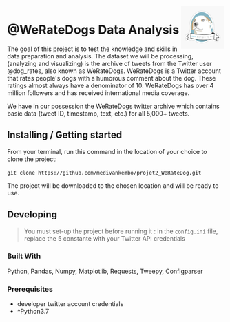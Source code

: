 <img src="https://github.com/medivankembo/projet2_WeRateDog/blob/master/weRateDogs.jpg" alt="Logo of the project" align="right" width="100" height="100">

# @WeRateDogs Data Analysis

The goal of this project is to test the knowledge and skills in data preparation and analysis. 
The dataset we will be processing, (analyzing and visualizing) is 
the archive of tweets from the Twitter user @dog_rates, also known as WeRateDogs. 
WeRateDogs is a Twitter account that rates people's dogs with a humorous comment about the dog. These ratings almost always have a denominator of 10. 
WeRateDogs has over 4 million followers and has received international media coverage.

We have in our possession the WeRateDogs twitter archive which contains basic data (tweet ID, timestamp, text, etc.) for all 5,000+ tweets.


## Installing / Getting started

From your terminal, run this command in the location of your choice to clone the project: 

`git clone https://github.com/medivankembo/projet2_WeRateDog.git`


The project will be downloaded to the chosen location and will be ready to use.

## Developing
>You must set-up the project before running it :
>In the `config.ini` file, replace the 5 constante with your Twitter API credentials


### Built With
Python, Pandas, Numpy, Matplotlib, Requests, Tweepy, Configparser

### Prerequisites
- developer twitter account credentials
- ^Python3.7 

